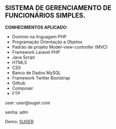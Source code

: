 <h2>SISTEMA DE GERENCIAMENTO DE FUNCIONÁRIOS  SIMPLES.</h2>

<b>CONHECIMENTOS APLICADO:</b>

<ul>
	<li>Domínio na linguagem PHP</li>
	<li>Programação Orientação a Objetos</li>
	<li>Padrão de projeto Model-view-controller (MVC)</li>
	<li>Framework Laravel PHP</li>
	<li>Java Script</li>
	<li>HTML5</li>
	<li>CSS</li>
	<li>Banco de Dados MySQL</li>
	<li>Framework Twitter Bootstrap</li>
	<li>Github</li>
	<li>Composer</li>
	<li>FTP</li>
</ul>

<p>user: user@suger.com</p>
<p>senha: adm</p>

<p>Demo: <a href="http://guilhermesystem.esy.es/" target="_blank">SUGER</a></p>
